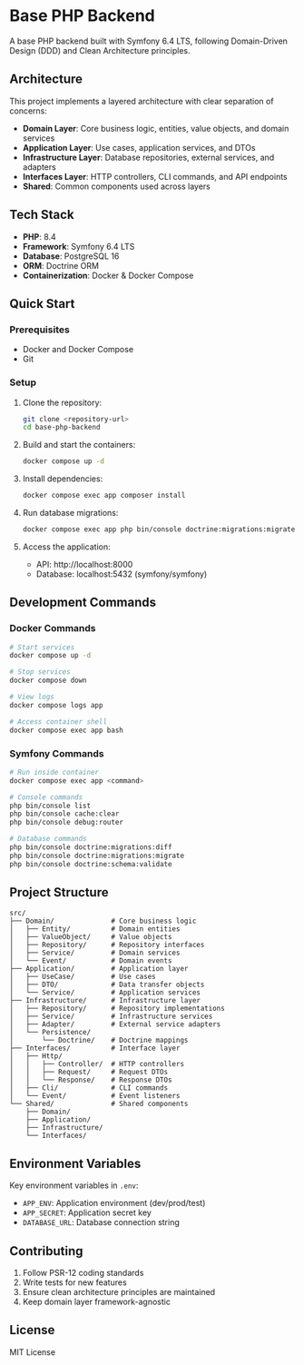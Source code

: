 # Base PHP Backend

A base PHP backend built with Symfony 6.4 LTS, following Domain-Driven Design (DDD) and Clean Architecture principles.

## Architecture

This project implements a layered architecture with clear separation of concerns:

- **Domain Layer**: Core business logic, entities, value objects, and domain services
- **Application Layer**: Use cases, application services, and DTOs
- **Infrastructure Layer**: Database repositories, external services, and adapters
- **Interfaces Layer**: HTTP controllers, CLI commands, and API endpoints
- **Shared**: Common components used across layers

## Tech Stack

- **PHP**: 8.4
- **Framework**: Symfony 6.4 LTS
- **Database**: PostgreSQL 16
- **ORM**: Doctrine ORM
- **Containerization**: Docker & Docker Compose

## Quick Start

### Prerequisites

- Docker and Docker Compose
- Git

### Setup

1. Clone the repository:
   ```bash
   git clone <repository-url>
   cd base-php-backend
   ```

2. Build and start the containers:
   ```bash
   docker compose up -d
   ```

3. Install dependencies:
   ```bash
   docker compose exec app composer install
   ```

4. Run database migrations:
   ```bash
   docker compose exec app php bin/console doctrine:migrations:migrate
   ```

5. Access the application:
   - API: http://localhost:8000
   - Database: localhost:5432 (symfony/symfony)

## Development Commands

### Docker Commands
```bash
# Start services
docker compose up -d

# Stop services
docker compose down

# View logs
docker compose logs app

# Access container shell
docker compose exec app bash
```

### Symfony Commands
```bash
# Run inside container
docker compose exec app <command>

# Console commands
php bin/console list
php bin/console cache:clear
php bin/console debug:router

# Database commands
php bin/console doctrine:migrations:diff
php bin/console doctrine:migrations:migrate
php bin/console doctrine:schema:validate
```

## Project Structure

```
src/
├── Domain/              # Core business logic
│   ├── Entity/          # Domain entities
│   ├── ValueObject/     # Value objects
│   ├── Repository/      # Repository interfaces
│   ├── Service/         # Domain services
│   └── Event/           # Domain events
├── Application/         # Application layer
│   ├── UseCase/         # Use cases
│   ├── DTO/             # Data transfer objects
│   └── Service/         # Application services
├── Infrastructure/      # Infrastructure layer
│   ├── Repository/      # Repository implementations
│   ├── Service/         # Infrastructure services
│   ├── Adapter/         # External service adapters
│   └── Persistence/
│       └── Doctrine/    # Doctrine mappings
├── Interfaces/          # Interface layer
│   ├── Http/
│   │   ├── Controller/  # HTTP controllers
│   │   ├── Request/     # Request DTOs
│   │   └── Response/    # Response DTOs
│   ├── Cli/             # CLI commands
│   └── Event/           # Event listeners
└── Shared/              # Shared components
    ├── Domain/
    ├── Application/
    ├── Infrastructure/
    └── Interfaces/
```

## Environment Variables

Key environment variables in `.env`:

- `APP_ENV`: Application environment (dev/prod/test)
- `APP_SECRET`: Application secret key
- `DATABASE_URL`: Database connection string

## Contributing

1. Follow PSR-12 coding standards
2. Write tests for new features
3. Ensure clean architecture principles are maintained
4. Keep domain layer framework-agnostic

## License

MIT License
